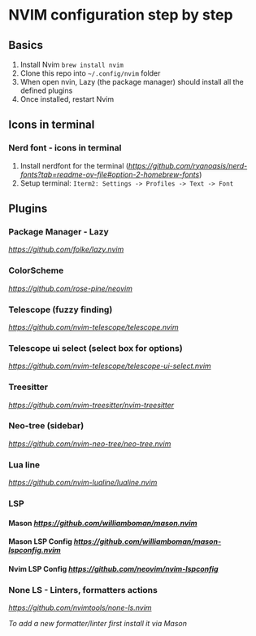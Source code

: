 # NVIM configuration step by step

## Basics
1. Install Nvim `brew install nvim`
2. Clone this repo into `~/.config/nvim` folder
3. When open nvin, Lazy (the package manager) should install all the defined plugins
4. Once installed, restart Nvim


## Icons in terminal

### Nerd font - icons in terminal
1. Install nerdfont for the terminal (*https://github.com/ryanoasis/nerd-fonts?tab=readme-ov-file#option-2-homebrew-fonts*)
2. Setup terminal: `Iterm2: Settings -> Profiles -> Text -> Font`


## Plugins

### Package Manager - Lazy
*https://github.com/folke/lazy.nvim*

### ColorScheme 
*https://github.com/rose-pine/neovim*

### Telescope (fuzzy finding)
*https://github.com/nvim-telescope/telescope.nvim*

### Telescope ui select (select box for options)
*https://github.com/nvim-telescope/telescope-ui-select.nvim*

### Treesitter
*https://github.com/nvim-treesitter/nvim-treesitter*

### Neo-tree (sidebar)
*https://github.com/nvim-neo-tree/neo-tree.nvim*

### Lua line
*https://github.com/nvim-lualine/lualine.nvim*

### LSP

#### Mason *https://github.com/williamboman/mason.nvim*

#### Mason LSP Config *https://github.com/williamboman/mason-lspconfig.nvim*

#### Nvim LSP Config *https://github.com/neovim/nvim-lspconfig*

### None LS - Linters, formatters actions
*https://github.com/nvimtools/none-ls.nvim*

*To add a new formatter/linter first install it via Mason*
